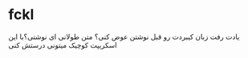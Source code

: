 # fckl
یادت رفت زبان کیبردت رو قبل نوشتن عوض کنی؟ متن طولانی ای نوشتی؟با این اسکریپت کوچیک میتونی درستش کنی
